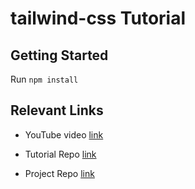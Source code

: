 # tailwind-css Tutorial

## Getting Started

Run
`npm install`

## Relevant Links

- YouTube video [link](https://www.youtube.com/watch?v=W-LDhPyv478)
- Tutorial Repo [link](https://github.com/jamezmca/crystal-maths)

- Project Repo [link](https://github.com/MatevIvan/tailwind-css)
